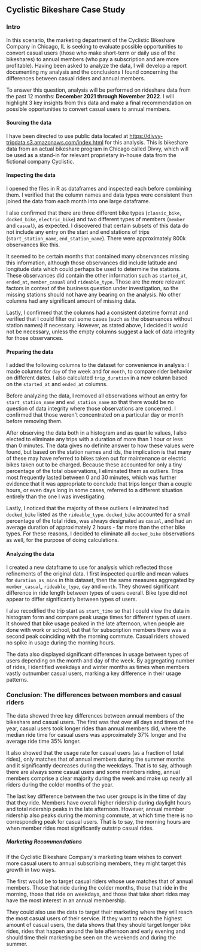 
## Cyclistic Bikeshare Case Study

### Intro

In this scenario, the marketing department of the Cyclistic Bikeshare Company in Chicago, IL is seeking to evaluate possible opportunities to convert casual users (those who make short-term or daily use of the bikeshares) to annual members (who pay a subscription and are more profitable). Having been asked to analyze the data, I will develop a report documenting my analysis and the conclusions I found concerning the differences between casual riders and annual members. 

To answer this question, analysis will be performed on rideshare data from the past 12 months: **December 2021 through November 2022**. I will highlight 3 key insights from this data and make a final recommendation on possible opportunities to convert casual users to annual members. 

#### Sourcing the data

I have been directed to use public data located at <https://divvy-tripdata.s3.amazonaws.com/index.html> for this analysis. This is bikeshare data from an actual bikeshare program in Chicago called Divvy, which will be used as a stand-in for relevant proprietary in-house data from the fictional company Cyclistic.


#### Inspecting the data

I opened the files in R as dataframes and inspected each before combining them. I verified that the column names and data types were consistent then joined the data from each month into one large dataframe.

I also confirmed that there are three different bike types (`classic_bike`, `docked_bike`, `electric_bike`) and two different types of members (`member` and `casual`), as expected. I discovered that certain subsets of this data do not include any entry on the start and end stations of trips (`start_station_name`, `end_station_name`). There were approximately 800k observances like this.

It seemed to be certain months that contained many observances missing this information, although those observances did include latitude and longitude data which could perhaps be used to determine the stations. These observances did contain the other information such as `started_at`, `ended_at`, `member_casual` and `rideable_type`. Those are the more relevant factors in context of the business question under investigation, so the missing stations should not have any bearing on the analysis. No other columns had any significant amount of missing data.

Lastly, I confirmed that the columns had a consistent datetime format and verified that I could filter out some cases (such as the observances without station names) if necessary. However, as stated above, I decided it would not be necessary, unless the empty columns suggest a lack of data integrity for those observances.


#### Preparing the data

I added the following columns to the dataset for convenience in analysis: I made columns for `day` of the week and for `month`, to compare rider behavior on different dates. I also calculated `trip_duration` in a new column based on the `started_at` and `ended_at` columns.

Before analyzing the data, I removed all observations without an entry for `start_station_name` and `end_station_name` so that there would be no question of data integrity where those observations are concerned. I confirmed that those weren't concentrated on a particular day or month before removing them.

After observing the data both in a histogram and as quartile values, I also elected to eliminate any trips with a duration of more than 1 hour or less than 0 minutes. The data gives no definite answer to how these values were found, but based on the station names and ids, the implication is that many of these may have referred to bikes taken out for maintenance or electric bikes taken out to be charged. Because these accounted for only a tiny percentage of the total observations, I eliminated them as outliers. Trips most frequently lasted between 0 and 30 minutes, which was further evidence that it was appropriate to conclude that trips longer than a couple hours, or even days long in some cases, referred to a different situation entirely than the one I was investigating. 

Lastly, I noticed that the majority of these outliers I eliminated had `docked_bike` listed as the `rideable_type`. `docked_bike` accounted for a small percentage of the total rides, was always designated as `casual`, and had an average duration of approximately 2 hours - far more than the other bike types. For these reasons, I decided to eliminate all `docked_bike` observations as well, for the purpose of doing calculations. 

#### Analyzing the data

I created a new dataframe to use for analysis which reflected those refinements of the original data. I first inspected quartile and mean values for `duration_as_mins` in this dataset, then the same measures aggregated by `member_casual`, `rideable_type`, `day` and `month`. They showed significant difference in ride length between types of users overall. Bike type did not appear to differ significantly between types of users. 

I also recodified the trip start as `start_time` so that I could view the data in histogram form and compare peak usage times for different types of users. It showed that bike usage peaked in the late afternoon, when people are done with work or school, but that for subscription members there was a second peak coinciding with the morning commute. Casual riders showed no spike in usage during the morning hours.

The data also displayed significant differences in usage between types of users depending on the month and day of the week. By aggregating number of rides, I identified weekdays and winter months as times when members vastly outnumber casual users, marking a key difference in their usage patterns.

### Conclusion: The differences between members and casual riders

The data showed three key differences between annual members of the bikeshare and casual users. The first was that over all days and times of the year, casual users took longer rides than annual members did, where the median ride time for casual users was approximately 37% longer and the average ride time 35% longer.

It also showed that the usage rate for casual users (as a fraction of total rides), only matches that of annual members during the summer months and it significantly decreases during the weekdays. That is to say, although there are always some casual users and some members riding, annual members comprise a clear majority during the week and make up nearly all riders during the colder months of the year.

The last key difference between the two user groups is in the time of day that they ride. Members have overall higher ridership during daylight hours and total ridership peaks in the late afternoon. However, annual member ridership also peaks during the morning commute, at which time there is no corresponding peak for casual users. That is to say, the morning hours are when member rides most significantly outstrip casual rides.

##### Marketing Recommendations

If the Cyclistic Bikeshare Company's marketing team wishes to convert more casual users to annual subscribing members, they might target this growth in two ways. 

The first would be to target casual riders whose use matches that of annual members. Those that ride during the colder months, those that ride in the morning, those that ride on weekdays, and those that take short rides may have the most interest in an annual membership.

They could also use the data to target their marketing where they will reach the most casual users of their service. If they want to reach the highest amount of casual users, the data shows that they should target longer bike rides, rides that happen around the late afternoon and early evening and should time their marketing be seen on the weekends and during the summer.




